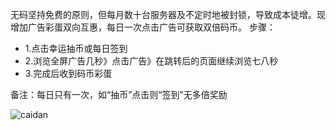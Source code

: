 无码坚持免费的原则，但每月数十台服务器及不定时地被封锁，导致成本徒增。现增加广告彩蛋双向互惠，每日一次点击广告可获取双倍码币。
步骤：
* 1.点击幸运抽币或每日签到
* 2.浏览全屏广告几秒》点击广告》在跳转后的页面继续浏览七八秒
* 3.完成后收到码币彩蛋


备注：每日只有一次，如“抽币”点击则“签到”无多倍奖励

![caidan](https://i.loli.net/2018/08/17/5b766903c4fcf.png)
